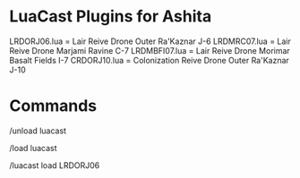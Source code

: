 LuaCast Plugins for Ashita
=======
LRDORJ06.lua = Lair Reive Drone Outer Ra'Kaznar J-6
LRDMRC07.lua = Lair Reive Drone Marjami Ravine C-7
LRDMBFI07.lua = Lair Reive Drone Morimar Basalt Fields I-7
CRDORJ10.lua = Colonization Reive Drone Outer Ra'Kaznar J-10

Commands
=======
/unload luacast

/load luacast

/luacast load LRDORJ06
